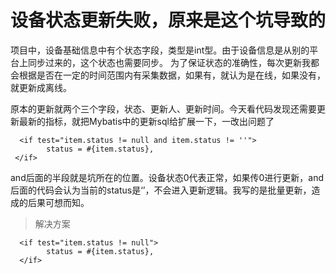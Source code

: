 # 设备状态更新失败，原来是这个坑导致的

<!--more-->

项目中，设备基础信息中有个状态字段，类型是int型。由于设备信息是从别的平台上同步过来的，这个状态也需要同步。
为了保证状态的准确性，每次更新我都会根据是否在一定的时间范围内有采集数据，如果有，就认为是在线，如果没有，就更新成离线。

原本的更新就两个三个字段，状态、更新人、更新时间。今天看代码发现还需要更新最新的指标，就把Mybatis中的更新sql给扩展一下，一改出问题了

```
  <if test="item.status != null and item.status != ''">
        status = #{item.status},
 </if>

```

and后面的半段就是坑所在的位置。设备状态0代表正常，如果传0进行更新，and后面的代码会认为当前的status是‘’，不会进入更新逻辑。我写的是批量更新，造成的后果可想而知。

> 解决方案

```
  <if test="item.status != null">
        status = #{item.status},
  </if>
```
